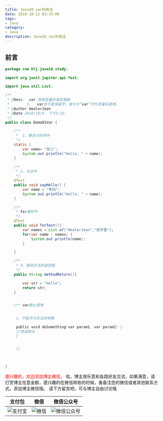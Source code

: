 ```yaml
---
title: Java10_var的用法
date: 2018-10-11 03:33:00
tags: 
- Java
category: 
- Java
description: Java10_var的用法
---
```

<!-- image url 
https://raw.githubusercontent.com/HealerJean123/HealerJean123.github.io/master/blogImages
　　首行缩进
<font color="red">  </font>
-->

## 前言



```java
package com.hlj.java10.study;

import org.junit.jupiter.api.Test;

import java.util.List;

/**
 * @Desc:  var 局部变量的类型推断
 *        1、  var并不是保留字，是允许“var”作为变量名使用。
 * @Author HealerJean
 * @Date 2018/10/9  下午3:32.
 */
public class Demo01Var {

    /**
     *  1、静态代码块中
     */
    static {
        var name= "张三";
        System.out.println("Hello, " + name);
    }

    /**
     * 2、方法中
     */
    @Test
    public void sayHello() {
        var name = "李四";
        System.out.println("Hello, " + name);
    }

    /**
     * for循环中
     */
    @Test
    public void forTest(){
        var names = List.of("HealerJean","张宇晋");
        for(var name : names) {
            System.out.println(name);
        }

    }

    /**
     * 4、接收方法的返回值
     */
    public String methodReturn(){

        var str = "hello";
        return str;
    }


    /** var静止使用


     1、不能作为方法的参数

     public void doSomething(var param1, var param2) {
     //错误用法
     }


     */



}


```









<font color="red"> 感兴趣的，欢迎添加博主微信， </font>哈，博主很乐意和各路好友交流，如果满意，请打赏博主任意金额，感兴趣的在微信转账的时候，备备注您的微信或者其他联系方式。添加博主微信哦。
请下方留言吧。可与博主自由讨论哦

|支付包 | 微信|微信公众号|
|:-------:|:-------:|:------:|
|![支付宝](https://raw.githubusercontent.com/HealerJean123/HealerJean123.github.io/master/assets/img/tctip/alpay.jpg) | ![微信](https://raw.githubusercontent.com/HealerJean123/HealerJean123.github.io/master/assets/img/tctip/weixin.jpg)|![微信公众号](https://raw.githubusercontent.com/HealerJean123/HealerJean123.github.io/master/assets/img/my/qrcode_for_gh_a23c07a2da9e_258.jpg)|




<!-- Gitalk 评论 start  -->

<link rel="stylesheet" href="https://unpkg.com/gitalk/dist/gitalk.css">
<script src="https://unpkg.com/gitalk@latest/dist/gitalk.min.js"></script> 
<div id="gitalk-container"></div>    
 <script type="text/javascript">
    var gitalk = new Gitalk({
		clientID: `1d164cd85549874d0e3a`,
		clientSecret: `527c3d223d1e6608953e835b547061037d140355`,
		repo: `HealerJean123.github.io`,
		owner: 'HealerJean123',
		admin: ['HealerJean123'],
		id: '1s9WFkp3jHJAy2Dr',
    });
    gitalk.render('gitalk-container');
</script> 

<!-- Gitalk end -->


